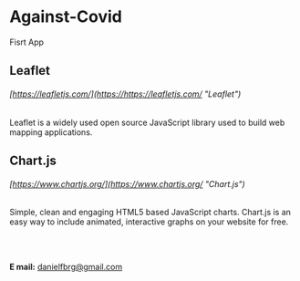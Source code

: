 # Against-Covid
Fisrt App

## Leaflet
###### [https://leafletjs.com/](https://https://leafletjs.com/ "Leaflet")

Leaflet is a widely used open source JavaScript library used to build web mapping applications. 


## Chart.js
###### [https://www.chartjs.org/](https://www.chartjs.org/ "Chart.js")
Simple, clean and engaging HTML5 based JavaScript charts. Chart.js is an easy way to include animated, interactive graphs on your website for free.



<br>
<br>

**E mail:**  danielfbrg@gmail.com
